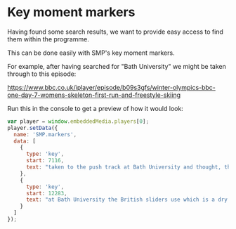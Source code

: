 # Key moment markers

Having found some search results, we want to provide easy access to find them within the programme.

This can be done easily with SMP's key moment markers.

For example, after having searched for "Bath University" we might be taken through to this episode:

https://www.bbc.co.uk/iplayer/episode/b09s3gfs/winter-olympics-bbc-one-day-7-womens-skeleton-first-run-and-freestyle-skiing

Run this in the console to get a preview of how it would look:

```javascript
var player = window.embeddedMedia.players[0];
player.setData({
  name: 'SMP.markers',
  data: [
    {
      type: 'key',
      start: 7116,
      text: "taken to the push track at Bath University and thought, this is"
    },
    {
      type: 'key',
      start: 12283,
      text: "at Bath University the British sliders use which is a dry track we"
    }
  ]
});
```
